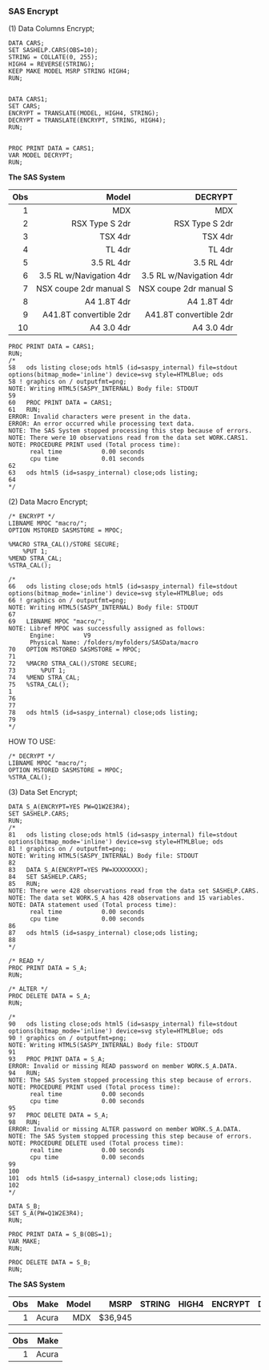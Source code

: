 ### SAS Encrypt

(1) Data Columns Encrypt;

```SAS
DATA CARS;
SET SASHELP.CARS(OBS=10);
STRING = COLLATE(0, 255);
HIGH4 = REVERSE(STRING);
KEEP MAKE MODEL MSRP STRING HIGH4;
RUN;


DATA CARS1;
SET CARS;
ENCRYPT = TRANSLATE(MODEL, HIGH4, STRING);
DECRYPT = TRANSLATE(ENCRYPT, STRING, HIGH4);
RUN; 


PROC PRINT DATA = CARS1;
VAR MODEL DECRYPT;
RUN;
```

**The SAS System**

|  Obs |                   Model |                 DECRYPT |
| ---: | ----------------------: | ----------------------: |
|    1 |                     MDX |                     MDX |
|    2 |          RSX Type S 2dr |          RSX Type S 2dr |
|    3 |                 TSX 4dr |                 TSX 4dr |
|    4 |                  TL 4dr |                  TL 4dr |
|    5 |              3.5 RL 4dr |              3.5 RL 4dr |
|    6 | 3.5 RL w/Navigation 4dr | 3.5 RL w/Navigation 4dr |
|    7 |  NSX coupe 2dr manual S |  NSX coupe 2dr manual S |
|    8 |             A4 1.8T 4dr |             A4 1.8T 4dr |
|    9 |  A41.8T convertible 2dr |  A41.8T convertible 2dr |
|   10 |              A4 3.0 4dr |              A4 3.0 4dr |

```SAS
PROC PRINT DATA = CARS1;
RUN;
/*
58   ods listing close;ods html5 (id=saspy_internal) file=stdout options(bitmap_mode='inline') device=svg style=HTMLBlue; ods
58 ! graphics on / outputfmt=png;
NOTE: Writing HTML5(SASPY_INTERNAL) Body file: STDOUT
59   
60   PROC PRINT DATA = CARS1;
61   RUN;
ERROR: Invalid characters were present in the data.
ERROR: An error occurred while processing text data.
NOTE: The SAS System stopped processing this step because of errors.
NOTE: There were 10 observations read from the data set WORK.CARS1.
NOTE: PROCEDURE PRINT used (Total process time):
      real time           0.00 seconds
      cpu time            0.01 seconds
62   
63   ods html5 (id=saspy_internal) close;ods listing;
64  
*/
```

(2) Data Macro Encrypt;

```SAS
/* ENCRYPT */
LIBNAME MPOC "macro/";
OPTION MSTORED SASMSTORE = MPOC;

%MACRO STRA_CAL()/STORE SECURE;
    %PUT 1;
%MEND STRA_CAL;
%STRA_CAL();

/*
66   ods listing close;ods html5 (id=saspy_internal) file=stdout options(bitmap_mode='inline') device=svg style=HTMLBlue; ods
66 ! graphics on / outputfmt=png;
NOTE: Writing HTML5(SASPY_INTERNAL) Body file: STDOUT
67   
69   LIBNAME MPOC "macro/";
NOTE: Libref MPOC was successfully assigned as follows: 
      Engine:        V9 
      Physical Name: /folders/myfolders/SASData/macro
70   OPTION MSTORED SASMSTORE = MPOC;
71   
72   %MACRO STRA_CAL()/STORE SECURE;
73       %PUT 1;
74   %MEND STRA_CAL;
75   %STRA_CAL();
1
76   
77   
78   ods html5 (id=saspy_internal) close;ods listing;
79   
*/
```

HOW TO USE:

```SAS
/* DECRYPT */
LIBNAME MPOC "macro/";
OPTION MSTORED SASMSTORE = MPOC;
%STRA_CAL();
```

(3) Data Set Encrypt;

```SAS
DATA S_A(ENCRYPT=YES PW=Q1W2E3R4);
SET SASHELP.CARS;
RUN;
/*
81   ods listing close;ods html5 (id=saspy_internal) file=stdout options(bitmap_mode='inline') device=svg style=HTMLBlue; ods
81 ! graphics on / outputfmt=png;
NOTE: Writing HTML5(SASPY_INTERNAL) Body file: STDOUT
82   
83   DATA S_A(ENCRYPT=YES PW=XXXXXXXX);
84   SET SASHELP.CARS;
85   RUN;
NOTE: There were 428 observations read from the data set SASHELP.CARS.
NOTE: The data set WORK.S_A has 428 observations and 15 variables.
NOTE: DATA statement used (Total process time):
      real time           0.00 seconds
      cpu time            0.00 seconds
86   
87   ods html5 (id=saspy_internal) close;ods listing;
88   
*/
```

```SAS
/* READ */
PROC PRINT DATA = S_A;
RUN;

/* ALTER */
PROC DELETE DATA = S_A;
RUN;

/*
90   ods listing close;ods html5 (id=saspy_internal) file=stdout options(bitmap_mode='inline') device=svg style=HTMLBlue; ods
90 ! graphics on / outputfmt=png;
NOTE: Writing HTML5(SASPY_INTERNAL) Body file: STDOUT
91   
93   PROC PRINT DATA = S_A;
ERROR: Invalid or missing READ password on member WORK.S_A.DATA.
94   RUN;
NOTE: The SAS System stopped processing this step because of errors.
NOTE: PROCEDURE PRINT used (Total process time):
      real time           0.00 seconds
      cpu time            0.00 seconds
95   
97   PROC DELETE DATA = S_A;
98   RUN;
ERROR: Invalid or missing ALTER password on member WORK.S_A.DATA.
NOTE: The SAS System stopped processing this step because of errors.
NOTE: PROCEDURE DELETE used (Total process time):
      real time           0.00 seconds
      cpu time            0.00 seconds
99   
100  
101  ods html5 (id=saspy_internal) close;ods listing;
102  
*/
```

```SAS
DATA S_B;
SET S_A(PW=Q1W2E3R4);
RUN;

PROC PRINT DATA = S_B(OBS=1);
VAR MAKE;
RUN;

PROC DELETE DATA = S_B;
RUN;
```

**The SAS System**

|  Obs |  Make | Model |    MSRP | STRING | HIGH4 | ENCRYPT | DECRYPT |
| ---: | ----: | ----: | ------: | -----: | ----: | ------: | ------: |
|    1 | Acura |   MDX | $36,945 |        |       |         |         |

|  Obs |  Make |
| ---: | ----: |
|    1 | Acura |

